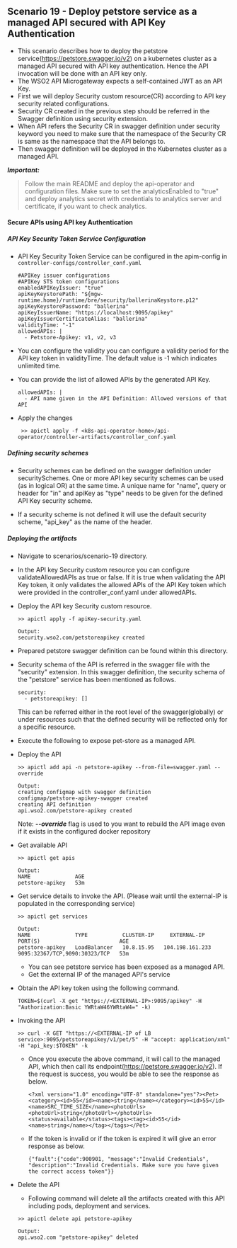 ## Scenario 19 - Deploy petstore service as a managed API secured with API Key Authentication
- This scenario describes how to deploy the petstore service(https://petstore.swagger.io/v2) on a kubernetes cluster as a managed API secured with API key authentication. Hence the API invocation will be done with an API key only.  
- The WSO2 API Microgateway expects a self-contained JWT as an API Key.
- First we will deploy Security custom resource(CR) according to API key security related configurations. 
- Security CR created in the previous step should be referred in the Swagger definition using security extension.
- When API refers the Security CR in swagger definition under security keyword you need to make sure that the namespace of the Security CR is same as the namespace that the API belongs to.
- Then swagger definition will be deployed in the Kubernetes cluster as a managed API. 
 

 ***Important:***
> Follow the main README and deploy the api-operator and configuration files. Make sure to set the analyticsEnabled to "true" and deploy analytics secret with credentials to analytics server and certificate, if you want to check analytics.

 #### Secure APIs using API key Authentication
 ##### API Key Security Token Service Configuration

- API Key Security Token Service can be configured in the apim-config in `controller-configs/controller_conf.yaml`
    ```
    #APIKey issuer configurations
    #APIKey STS token configurations
    enabledAPIKeyIssuer: "true"
    apiKeyKeystorePath: "${mgw-runtime.home}/runtime/bre/security/ballerinaKeystore.p12"
    apiKeyKeystorePassword: "ballerina"
    apiKeyIssuerName: "https://localhost:9095/apikey"
    apiKeyIssuerCertificateAlias: "ballerina"
    validityTime: "-1"
    allowedAPIs: |
      - Petstore-Apikey: v1, v2, v3
    ```
- You can configure the validity you can configure a validity period for the API key token in validityTime. The default value is -1 which indicates unlimited time. 

- You can provide the list of allowed APIs by the generated API Key.
  ```
  allowedAPIs: |
    - API name given in the API Definition: Allowed versions of that API
  ```
- Apply the changes
   ```$xslt
    >> apictl apply -f <k8s-api-operator-home>/api-operator/controller-artifacts/controller_conf.yaml
    ```
 ##### Defining security schemes

- Security schemes can be defined on the swagger definition under securitySchemes. One or more API key security schemes can be used (as in logical OR) at the same time. A unique name for "name", query or header for "in"  and apiKey as "type" needs to be given for the defined API Key security scheme.

- If a security scheme is not defined it will use the default security scheme, "api_key" as the name of the header.

 ##### Deploying the artifacts
 
- Navigate to scenarios/scenario-19 directory.

- In the API key Security custom resource you can configure validateAllowedAPIs as true or false. If it is true when validating the API Key token, it only validates the allowed APIs of the API Key token which were provided in the controller_conf.yaml under allowedAPIs.

- Deploy the API key Security custom resource.
    ```$xslt
    >> apictl apply -f apiKey-security.yaml
    
    Output:
    security.wso2.com/petstoreapikey created
    ```

- Prepared petstore swagger definition can be found within this directory.

- Security schema of the API is referred in the swagger file with the "security" extension.
In this swagger definition, the security schema of the "petstore" service has been mentioned as follows.
    ```
    security:
      - petstoreapikey: []
    ```
    This can be referred either in the root level of the swagger(globally) or under resources such that the defined security will be reflected only for a specific resource.
- Execute the following to expose pet-store as a managed API.

- Deploy the  API <br /> 
    ```
    >> apictl add api -n petstore-apikey --from-file=swagger.yaml --override
    
    Output:
    creating configmap with swagger definition
    configmap/petstore-apikey-swagger created
    creating API definition
    api.wso2.com/petstore-apikey created
    ```
    Note: ***--override*** flag is used to you want to rebuild the API image even if it exists in the configured docker repository
    
- Get available API <br /> 
    ```
    >> apictl get apis
    
    Output:
    NAME              AGE
    petstore-apikey   53m
    ```

- Get service details to invoke the API. (Please wait until the external-IP is populated in the corresponding service)
    ```
    >> apictl get services
    
    Output:
    NAME              TYPE           CLUSTER-IP     EXTERNAL-IP     PORT(S)                         AGE
    petstore-apikey   LoadBalancer   10.8.15.95   104.198.161.233   9095:32367/TCP,9090:30323/TCP   53m

    ```
    - You can see petstore service has been exposed as a managed API.
    - Get the external IP of the managed API's service
 
- Obtain the API key token using the following command. <br />

    ```
    TOKEN=$(curl -X get "https://<EXTERNAL-IP>:9095/apikey" -H "Authorization:Basic YWRtaW46YWRtaW4=" -k)
    ```
- Invoking the API <br />
    ```
    >> curl -X GET "https://<EXTERNAL-IP of LB service>:9095/petstoreapikey/v1/pet/5" -H "accept: application/xml" -H "api_key:$TOKEN" -k
    ```
    - Once you execute the above command, it will call to the managed API, which then call its endpoint(https://petstore.swagger.io/v2). If the request is success, you would be able to see the response as below.
        ```
        <?xml version="1.0" encoding="UTF-8" standalone="yes"?><Pet><category><id>55</id><name>string</name></category><id>55</id><name>SRC_TIME_SIZE</name><photoUrls><photoUrl>string</photoUrl></photoUrls><status>available</status><tags><tag><id>55</id><name>string</name></tag></tags></Pet>
        ```
    - If the token is invalid or if the token is expired it will give an error response as below.
       ```
       {"fault":{"code":900901, "message":"Invalid Credentials", "description":"Invalid Credentials. Make sure you have given the correct access token"}}
       ```
- Delete the  API <br /> 
    - Following command will delete all the artifacts created with this API including pods, deployment and services.
    ```
    >> apictl delete api petstore-apikey
    
    Output:
    api.wso2.com "petstore-apikey" deleted
    ```